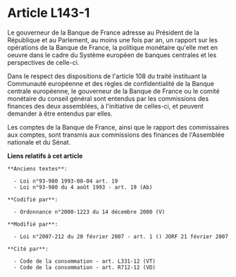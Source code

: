 # Article L143-1

Le gouverneur de la Banque de France adresse au Président de la République et au Parlement, au moins une fois par an, un
rapport sur les opérations de la Banque de France, la politique monétaire qu'elle met en oeuvre dans le cadre du Système
européen de banques centrales et les perspectives de celle-ci.

Dans le respect des dispositions de l'article 108 du traité instituant la Communauté européenne et des règles de
confidentialité de la Banque centrale européenne, le gouverneur de la Banque de France ou le comité monétaire du conseil
général sont entendus par les commissions des finances des deux assemblées, à l'initiative de celles-ci, et peuvent demander
à être entendus par elles.

Les comptes de la Banque de France, ainsi que le rapport des commissaires aux comptes, sont transmis aux commissions des
finances de l'Assemblée nationale et du Sénat.

**Liens relatifs à cet article**

	**Anciens textes**:

	  - Loi n°93-980 1993-08-04 art. 19
	  - Loi n°93-980 du 4 août 1993 - art. 19 (Ab)

	**Codifié par**:

	  - Ordonnance n°2000-1223 du 14 décembre 2000 (V)

	**Modifié par**:

	  - Loi n°2007-212 du 20 février 2007 - art. 1 () JORF 21 février 2007

	**Cité par**:

	  - Code de la consommation - art. L331-12 (VT)
	  - Code de la consommation - art. R712-12 (VD)
